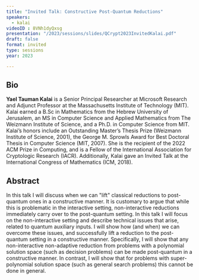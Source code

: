 ```yaml
---
title: "Invited Talk: Constructive Post-Quantum Reductions"
speakers:
  - kalai
videoID : 8VNh1dyQxsg
presentation: "/2023/sessions/slides/QCrypt2023InvitedKalai.pdf"
draft: false
format: invited
type: sessions
year: 2023

---
```

## Bio 
**Yael Tauman Kalai** is a Senior Principal Researcher at Microsoft Research and Adjunct Professor at the Massachusetts Institute of Technology (MIT). Kalai earned a B.Sc in Mathematics from the Hebrew University of Jerusalem, an MS in Computer Science and Applied Mathematics from The Weizmann Institute of Science, and a Ph.D. in Computer Science from MIT. Kalai’s honors include an Outstanding Master’s Thesis Prize (Weizmann Institute of Science, 2001), the George M. Sprowls Award for Best Doctoral Thesis in Computer Science (MIT, 2007). She is the recipient of the 2022 ACM Prize in Computing, and is a Fellow of the International Association for Cryptologic Research (IACR). Additionally, Kalai gave an Invited Talk at the International Congress of Mathematics (ICM, 2018).

## Abstract 
In this talk I will discuss when we can "lift" classical reductions to post-quantum ones in a constructive manner. It is customary to argue that while this is problematic in the interactive setting, non-interactive reductions immediately carry over to the post-quantum setting. In this talk I will focus on the non-interactive setting and describe technical issues that arise, related to quantum auxiliary inputs. I will show how (and when) we can overcome these issues, and successfully lift a reduction to the post-quantum setting in a constructive manner. Specifically, I will show that any non-interactive non-adaptive reduction from problems with a polynomial solution space (such as decision problems) can be made post-quantum in a constructive manner. In contrast, I will show that for problems with super-polynomial solution space (such as general search problems) this cannot be done in general.


<!-- fields to use above: -->
<!-- videoId: "Vfl9pPh6ipI" -->
<!-- presentation: "/2023/sessions/slides/QCrypt2023TutorialYuen.pdf" -->
